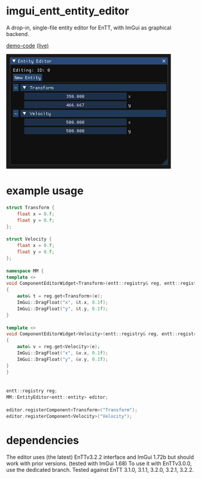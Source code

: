 # imgui_entt_entity_editor
A drop-in, single-file entity editor for EnTT, with ImGui as graphical backend.

[demo-code](https://github.com/Green-Sky/imgui_entt_entity_editor_demo) [(live)](http://scam.rocks/imgui_entt_entity_editor_demo/)

![screenshot](https://github.com/Green-Sky/imgui_entt_entity_editor_demo/blob/master/imgui_entt_entity_editor_screenshot0.png)

# example usage
```c++
struct Transform {
    float x = 0.f;
    float y = 0.f;
};

struct Velocity {
    float x = 0.f;
    float y = 0.f;
};

namespace MM {
template <>
void ComponentEditorWidget<Transform>(entt::registry& reg, entt::registry::entity_type e)
{
	auto& t = reg.get<Transform>(e);
	ImGui::DragFloat("x", &t.x, 0.1f);
	ImGui::DragFloat("y", &t.y, 0.1f);
}

template <>
void ComponentEditorWidget<Velocity>(entt::registry& reg, entt::registry::entity_type e)
{
	auto& v = reg.get<Velocity>(e);
	ImGui::DragFloat("x", &v.x, 0.1f);
	ImGui::DragFloat("y", &v.y, 0.1f);
}
}


entt::registry reg;
MM::EntityEditor<entt::entity> editor;

editor.registerComponent<Transform>("Transform");
editor.registerComponent<Velocity>("Velocity");
```

# dependencies
The editor uses (the latest) EnTTv3.2.2 interface and ImGui 1.72b but should work with prior versions. (tested with ImGui 1.68)
To use it with EnTTv3.0.0, use the dedicated branch.
Tested against EnTT 3.1.0, 3.1.1, 3.2.0, 3.2.1, 3.2.2.

